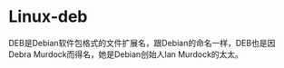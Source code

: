 # Linux-deb

DEB是Debian软件包格式的文件扩展名，跟Debian的命名一样，DEB也是因Debra Murdock而得名，她是Debian创始人Ian Murdock的太太。


